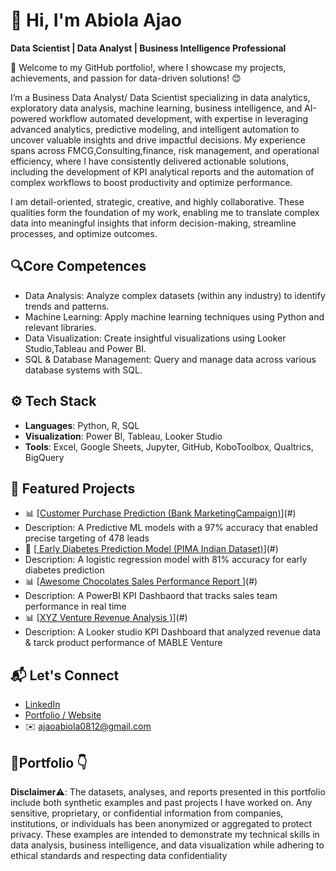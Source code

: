 # 👋 Hi, I'm Abiola Ajao

**Data Scientist | Data Analyst | Business Intelligence Professional**  

🚀 Welcome to my GitHub portfolio!, where I showcase my projects, achievements, and passion for data-driven solutions! 😊

I’m a Business Data Analyst/ Data Scientist specializing in data analytics, exploratory data analysis, machine learning, business intelligence, and AI-powered workflow automated development, with expertise in leveraging advanced analytics, predictive modeling, and intelligent automation to uncover valuable insights and drive impactful decisions.
My experience spans across FMCG,Consulting,finance, risk management, and operational efficiency, where I have consistently delivered actionable solutions, including the development of KPI analytical reports and the automation of complex workflows to boost productivity and optimize performance.

I am detail-oriented, strategic, creative, and highly collaborative. These qualities form the foundation of my work, enabling me to translate complex data into meaningful insights that inform decision-making, streamline processes, and optimize outcomes.

## 🔍Core Competences  
- Data Analysis: Analyze complex datasets (within any industry) to identify trends and patterns.
- Machine Learning: Apply machine learning techniques using Python and relevant libraries.
- Data Visualization: Create insightful visualizations using Looker Studio,Tableau and Power BI.
- SQL & Database Management: Query and manage data across various database systems with SQL.

## ⚙️ Tech Stack  
- **Languages**: Python, R, SQL  
- **Visualization**: Power BI, Tableau, Looker Studio  
- **Tools**: Excel, Google Sheets, Jupyter, GitHub, KoboToolbox, Qualtrics, BigQuery


## 🚀 Featured Projects  
- 📊 [[Customer Purchase Prediction (Bank MarketingCampaign)](https://shorturl.at/cXRHB)](#)
- Description: A Predictive ML models with a 97% accuracy that enabled precise targeting of 478 leads
- 🌱 [[ Early Diabetes Prediction Model (PIMA Indian Dataset)](https://github.com/Abiola97/ajaoabiola0812/tree/main/Python%20Projects/Diabetes%20Early%20Predictor)](#)
- Description: A logistic regression model with 81% accuracy for early diabetes prediction
- 📊 [[Awesome Chocolates Sales Performance Report ]([https://shorturl.at/tOGGw](https://app.powerbi.com/groups/me/reports/85b523a5-f5ba-45a0-8ba8-760e649cf741/b4d994c8eac9034ef26a?experience=power-bi))](#)
- Description: A PowerBI KPI Dashbaord that tracks sales team performance in real time
- 📊 [[XYZ Venture Revenue Analysis )](https://lookerstudio.google.com/reporting/f0244536-665e-4aeb-9176-a4cbe8c93813)](#)
- Description: A Looker studio KPI Dashboard that analyzed revenue data & tarck product performance of MABLE Venture


  
## 📬 Let's Connect

- [LinkedIn](https://www.linkedin.com/in/abiola-ajao/)  
- [Portfolio / Website](https://github.com/Abiola97/ajaoabiola0812)  
- ✉️ ajaoabiola0812@gmail.com  

## 💼Portfolio 👇
**Disclaimer**⚠️: The datasets, analyses, and reports presented in this portfolio include both synthetic examples and past projects I have worked on. Any sensitive, proprietary, or confidential information from companies, institutions, or individuals has been anonymized or aggregated to protect privacy. These examples are intended to demonstrate my technical skills in data analysis, business intelligence, and data visualization while adhering to ethical standards and respecting data confidentiality
